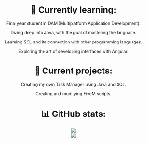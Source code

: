 <h1 align='center'>🌱 Currently learning:</h1>
<div align='center'>
    <p>Final year student in DAM (Multiplatform Application Development).</p>
    <p>Diving deep into Java, with the goal of mastering the language.</p>
    <p>Learning SQL and its connection with other programming languages.</p>
    <p>Exploring the art of developing interfaces with Angular.</p>
</div>

<h1 align='center'>🚀 Current projects:</h1>
<div align='center'>
    <p>Creating my own Task Manager using Java and SQL.</p>
    <p>Creating and modifying FiveM scripts.</p>
</div>

<h1 align='center'>📊 GitHub stats:</h1>
<div align='center'>
    <a href="https://github.com/eczalaya">
        <img src="https://github-readme-stats.vercel.app/api?username=eczalaya&layout=compact&theme=react&hide_border=true&show_icons=true"/>
    </a>
    <br>
    <a href="https://github.com/eczalaya">
        <img src='https://github-readme-stats.vercel.app/api/top-langs/?username=eczalaya&layout=compact&theme=github_dark&hide_border=true%22'/>
    </a>
</div>
